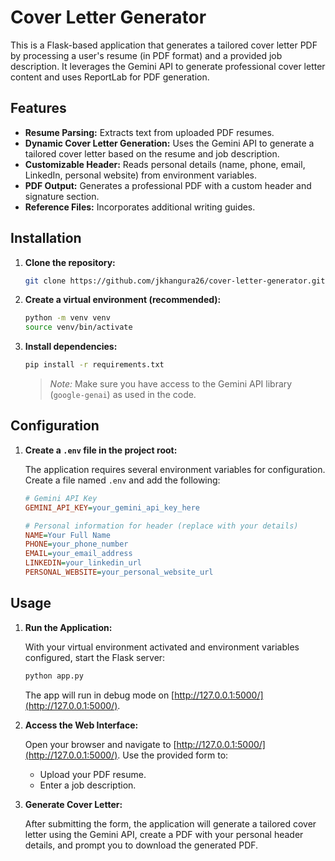 # Cover Letter Generator

This is a Flask-based application that generates a tailored cover letter PDF by processing a user's resume (in PDF format) and a provided job description. It leverages the Gemini API to generate professional cover letter content and uses ReportLab for PDF generation.

## Features

- **Resume Parsing:** Extracts text from uploaded PDF resumes.
- **Dynamic Cover Letter Generation:** Uses the Gemini API to generate a tailored cover letter based on the resume and job description.
- **Customizable Header:** Reads personal details (name, phone, email, LinkedIn, personal website) from environment variables.
- **PDF Output:** Generates a professional PDF with a custom header and signature section.
- **Reference Files:** Incorporates additional writing guides.


## Installation

1. **Clone the repository:**

   ```bash
   git clone https://github.com/jkhangura26/cover-letter-generator.git
   ```

2. **Create a virtual environment (recommended):**

   ```bash
   python -m venv venv
   source venv/bin/activate
   ```

3. **Install dependencies:**

   ```bash
   pip install -r requirements.txt
   ```

   > *Note:* Make sure you have access to the Gemini API library (`google-genai`) as used in the code.

## Configuration

1. **Create a `.env` file in the project root:**

   The application requires several environment variables for configuration. Create a file named `.env` and add the following:

   ```ini
   # Gemini API Key
   GEMINI_API_KEY=your_gemini_api_key_here

   # Personal information for header (replace with your details)
   NAME=Your Full Name
   PHONE=your_phone_number
   EMAIL=your_email_address
   LINKEDIN=your_linkedin_url
   PERSONAL_WEBSITE=your_personal_website_url
   ```

## Usage

1. **Run the Application:**

   With your virtual environment activated and environment variables configured, start the Flask server:

   ```bash
   python app.py
   ```

   The app will run in debug mode on [http://127.0.0.1:5000/](http://127.0.0.1:5000/).

2. **Access the Web Interface:**

   Open your browser and navigate to [http://127.0.0.1:5000/](http://127.0.0.1:5000/). Use the provided form to:
   
   - Upload your PDF resume.
   - Enter a job description.

3. **Generate Cover Letter:**

   After submitting the form, the application will generate a tailored cover letter using the Gemini API, create a PDF with your personal header details, and prompt you to download the generated PDF.
